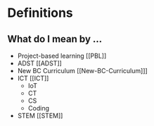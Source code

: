 # Definitions

## What do I mean by ...

- Project-based learning [[PBL]]
- ADST [[ADST]]
- New BC Curriculum [[New-BC-Curriculum]]]
- ICT [[ICT]]
	- IoT
	- CT
	- CS
	- Coding
- STEM [[STEM]]
